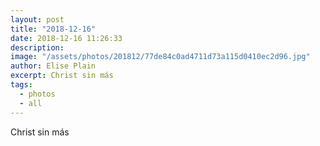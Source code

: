 ```yaml
---
layout: post
title: "2018-12-16"
date: 2018-12-16 11:26:33
description: 
image: "/assets/photos/201812/77de84c0ad4711d73a115d0410ec2d96.jpg"
author: Elise Plain
excerpt: Christ sin más
tags: 
  - photos
  - all
---
```


Christ sin más
<p></p>
